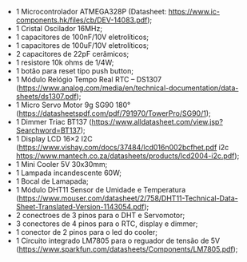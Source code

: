 - 1 Microcontrolador ATMEGA328P (Datasheet: https://www.ic-components.hk/files/cb/DEV-14083.pdf);
- 1 Cristal Oscilador 16MHz;
- 1 capacitores de 100nF/10V eletrolíticos;
- 1 capacitores de 100uF/10V eletrolíticos;
- 2 capacitores de 22pF cerâmicos;
- 1 resistore 10k ohms de 1/4W;
- 1 botão para reset tipo push button;
- 1 Módulo Relógio Tempo Real RTC – DS1307 (https://www.analog.com/media/en/technical-documentation/data-sheets/ds1307.pdf);
- 1 Micro Servo Motor 9g SG90 180° (https://datasheetspdf.com/pdf/791970/TowerPro/SG90/1);
- 1 Dimmer Triac BT137 (https://www.alldatasheet.com/view.jsp?Searchword=BT137);
- 1 Display LCD 16×2 I2C (https://www.vishay.com/docs/37484/lcd016n002bcfhet.pdf i2c https://www.mantech.co.za/datasheets/products/lcd2004-i2c.pdf);
- 1 Mini Cooler 5V 30x30mm;
- 1 Lampada incandescente 60W;
- 1 Bocal de Lamapada;
- 1 Módulo DHT11 Sensor de Umidade e Temperatura (https://www.mouser.com/datasheet/2/758/DHT11-Technical-Data-Sheet-Translated-Version-1143054.pdf);
- 2 conectroes de 3 pinos para o DHT e Servomotor;
- 3 conectores de 4 pinos para o RTC, display e dimmer;
- 1 conector de 2 pinos para o led do cooler;
- 1 Circuito integrado LM7805 para o reguador de tensão de 5V (https://www.sparkfun.com/datasheets/Components/LM7805.pdf);
